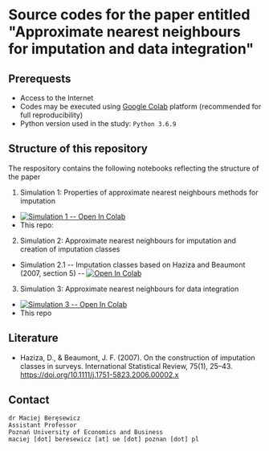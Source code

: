 # Source codes for the paper entitled "Approximate nearest neighbours for imputation and data integration"

## Prerequests

+ Access to the Internet
+ Codes may be executed using [Google Colab](https://colab.research.google.com/) platform (recommended for full reproducibility)
+ Python version used in the study: `Python 3.6.9`

## Structure of this repository

The respository contains the following notebooks reflecting the structure of the paper

1. Simulation 1: Properties of approximate nearest neighbours methods for imputation
  + [![Simulation 1 -- Open In Colab](https://colab.research.google.com/assets/colab-badge.svg)](https://colab.research.google.com/github/DepartmentOfStatisticsPUE/ann-for-survey-sampling/blob/main/notebooks/ann_paper_sim_study_1.ipynb)
  + This repo: 
2. Simulation 2: Approximate nearest neighbours for imputation and creation of imputation classes
  + Simulation 2.1 -- Imputation classes based on Haziza and Beaumont (2007, section 5) -- [![Open In Colab](https://colab.research.google.com/assets/colab-badge.svg)](https://colab.research.google.com/github/DepartmentOfStatisticsPUE/ann-for-survey-sampling/blob/main/ann_paper_simulation_2_1_imputation_classes.ipynb)
3. Simulation 3: Approximate nearest neighbours for data integration
  + [![Simulation 3 -- Open In Colab](https://colab.research.google.com/assets/colab-badge.svg)](https://colab.research.google.com/github/DepartmentOfStatisticsPUE/ann-for-survey-sampling/blob/main/notebooks/ann_paper_sim_study_1.ipynb)
  + This repo

## Literature 

+ Haziza, D., & Beaumont, J. F. (2007). On the construction of imputation classes in surveys. International Statistical Review, 75(1), 25–43. https://doi.org/10.1111/j.1751-5823.2006.00002.x

## Contact

```
dr Maciej Beręsewicz
Assistant Professor
Poznań University of Economics and Business
maciej [dot] beresewicz [at] ue [dot] poznan [dot] pl
```
